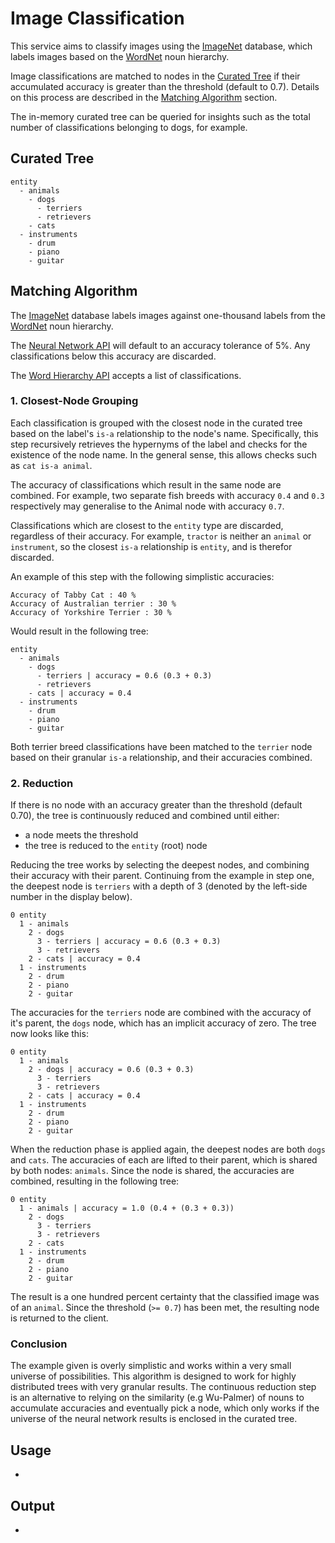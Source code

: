# Image Classification
This service aims to classify images using the [ImageNet](http://www.image-net.org/) database,
which labels images based on the [WordNet](https://wordnet.princeton.edu/) noun hierarchy.

Image classifications are matched to nodes in the [Curated Tree](curated-tree) if their
accumulated accuracy is greater than the threshold (default to 0.7). Details on this process
are described in the [Matching Algorithm](matching-algorithm) section.

The in-memory curated tree can be queried for insights such as the
total number of classifications belonging to dogs, for example.

## Curated Tree
```
entity
  - animals
    - dogs
      - terriers
      - retrievers
    - cats
  - instruments
    - drum
    - piano
    - guitar
```

## Matching Algorithm
The [ImageNet](http://www.image-net.org/) database labels images against one-thousand labels
from the [WordNet](https://wordnet.princeton.edu/) noun hierarchy.

The [Neural Network API](./classification/net.py) will default to an accuracy tolerance of 5%. Any classifications below this accuracy are discarded. 

The [Word Hierarchy API](./classification/word_hierarchy.py) accepts a list of classifications.

### 1. Closest-Node Grouping
Each classification is grouped with the closest node in the curated tree based on the label's
`is-a` relationship to the node's name. Specifically, this step recursively retrieves
the hypernyms of the label and checks for the existence of the node name. In the general sense, this allows
checks such as `cat is-a animal`.

The accuracy of classifications which result in the same node are combined. For example, two
separate fish breeds with accuracy `0.4` and `0.3` respectively may generalise to the Animal node
with accuracy `0.7`.

Classifications which are closest to the `entity` type are discarded, regardless of their accuracy.
For example, `tractor` is neither an `animal` or `instrument`, so the closest `is-a` relationship
is `entity`, and is therefor discarded.

An example of this step with the following simplistic accuracies:
```
Accuracy of Tabby Cat : 40 %
Accuracy of Australian terrier : 30 %
Accuracy of Yorkshire Terrier : 30 %
```

Would result in the following tree:
```
entity
  - animals
    - dogs
      - terriers | accuracy = 0.6 (0.3 + 0.3)
      - retrievers
    - cats | accuracy = 0.4
  - instruments
    - drum
    - piano
    - guitar
```

Both terrier breed classifications have been matched to the `terrier` node
based on their granular `is-a` relationship, and their accuracies combined.

### 2. Reduction
If there is no node with an accuracy greater than the threshold (default 0.70), the tree
is continuously reduced and combined until either:
- a node meets the threshold
- the tree is reduced to the `entity` (root) node

Reducing the tree works by selecting the deepest nodes, and combining their accuracy
with their parent. Continuing from the example in step one, the deepest node is
`terriers` with a depth of 3 (denoted by the left-side number in the display below).

```
0 entity
  1 - animals
    2 - dogs
      3 - terriers | accuracy = 0.6 (0.3 + 0.3)
      3 - retrievers
    2 - cats | accuracy = 0.4
  1 - instruments
    2 - drum
    2 - piano
    2 - guitar
```

The accuracies for the `terriers` node are combined with the accuracy of it's parent,
the `dogs` node, which has an implicit accuracy of zero. The tree now looks like this:

```
0 entity
  1 - animals
    2 - dogs | accuracy = 0.6 (0.3 + 0.3)
      3 - terriers
      3 - retrievers
    2 - cats | accuracy = 0.4
  1 - instruments
    2 - drum
    2 - piano
    2 - guitar
```

When the reduction phase is applied again, the deepest nodes are both `dogs` and `cats`.
The accuracies of each are lifted to their parent, which is shared by both nodes: `animals`.
Since the node is shared, the accuracies are combined, resulting in the following tree:

```
0 entity
  1 - animals | accuracy = 1.0 (0.4 + (0.3 + 0.3))
    2 - dogs
      3 - terriers
      3 - retrievers
    2 - cats
  1 - instruments
    2 - drum
    2 - piano
    2 - guitar
```

The result is a one hundred percent certainty that the classified image was of an `animal`.
Since the threshold (`>= 0.7`) has been met, the resulting node is returned to the client.

### Conclusion
The example given is overly simplistic and works within a very small universe of
possibilities. This algorithm is designed to work for highly distributed trees
with very granular results. The continuous reduction step is an alternative to
relying on the similarity (e.g Wu-Palmer) of nouns to accumulate accuracies and 
eventually pick a node, which only works if the universe of the neural network
results is enclosed in the curated tree.

## Usage
-

## Output
-